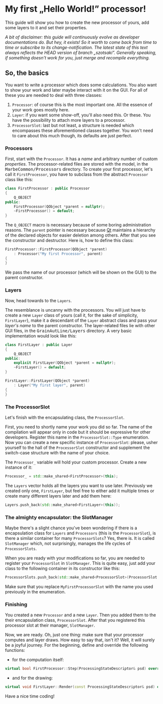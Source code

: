 ---
---
# My first „Hello World!” processor!

This guide will show you how to create the new processor of yours, add some layers to it and set their properties.

*A bit of disclaimer: this guide will continuously evolve as developer documentations do. But hey, it exists! So it worth to come back from time to time or subscribe to its change-notification. The latest state of this text always reflects the HEAD version of branch „szotsaki”. Generally speaking, if something doesn't work for you, just merge and recompile everything.*

## So, the basics
You want to write a processor which does some calculations. You also want to show your work and later maybe interact with it on the GUI. For all of these you are needed to deal with three classes:
1. `Processor`: of course this is the most important one. All the essence of your work goes mostly here.
2. `Layer`: if you want some show-off, you'll also need this. Or these. You have the possibility to attach more layers to a processor.
3. `ProcessorSlot`: last but not least, a structure is needed which encompasses these aforementioned classes together. You won't need to care about this much though, its defaults are just perfect.

### Processors
First, start with the `Processor`. It has a *name* and arbitrary number of custom *properties*. The processor-related files are stored with the model, in the <tt>MarbeCommon/Processors</tt> directory. To create your first processor, let's call it `FirstProcessor`, you have to subclass from the abstract `Processor` class like this:

```c++
class FirstProcessor : public Processor
{
    Q_OBJECT
public:
    FirstProcessor(QObject *parent = nullptr);
    ~FirstProcessor() = default;
}
```

The `Q_OBJECT` macro is necessary because of some boring administration reasons. The `parent` pointer is necessary because [Qt](http://www.qt.io/) maintains a hierarchy of the declared objects for easier deletion among others. After that you see the constructor and destructor. Here is, how to define this class:

```c++
FirstProcessor::FirstProcessor(QObject *parent)
    : Processor("My first Processor", parent)
{
}
```

We pass the name of our processor (which will be shown on the GUI) to the parent constructor.

### Layers
Now, head towards to the `Layers`.

The resemblance is uncanny with the processors. You will just have to create a new `Layer` class of yours (call it, for the sake of simplicity, `FirstLayer`), make it a descendant of the `Layer` abstract class and pass your *layer's name* to the parent constructor. The layer-related files lie with other GUI files, in the <tt>GrainAutLine/Layers</tt> directory. A very basic implementation would look like this:

```c++
class FirstLayer : public Layer
{
    Q_OBJECT
public:
    explicit FirstLayer(QObject *parent = nullptr);
    ~FirstLayer() = default;
}
```

```c++
FirstLayer::FirstLayer(QObject *parent)
    : Layer("My first layer", parent)
{
}
```

### The ProcessorSlot
Let's finish with the encapsulating class, the `ProcessorSlot`.

First, you need to shortly name your work you did so far. The name of the compilation will appear only in code but it should be expressive for other developers. Register this name in the `ProcessorSlot::Type` enumeration. Now you can create a new specific instance of `ProcessorSlot`: please, usher yourself to the hall of the `ProcessorSlot` constructor and supplement the switch-case structure with the name of your choice.

The `Processor_` variable will hold your custom processor. Create a new instance of it:
```c++
Processor_ = std::make_shared<FirstProcessor>(this);
```
The `Layers` vector holds all the layers you want to use later. Previously we created only one, `FirstLayer`, but feel free to either add it multiple times or create many different layers later and add them here:
```c++
Layers.push_back(std::make_shared<FirstLayer>(this));
```

### The almighty encapsulator: the SlotManager
Maybe there's a slight chance you've been wondering if there is a encapsulation class for `Layers` and `Processors` (this is the `ProcessorSlot`), is there a similar container for many `ProcessorSlots`? Yes, there is. It is called `SlotManager` which, not surprisingly, manages the life cycles of `ProcessorSlots`.

When you are ready with your modifications so far, you are needed to register your `ProcessorSlot` in `SlotManager`. This is quite easy, just add your class to the following container in its constructor like this:
```c++
ProcessorSlots.push_back(std::make_shared<ProcessorSlot>(ProcessorSlot::Type::MyFirstProcessorSlot, this));
```
Make sure that you replace `MyFirstProcessorSlot` with the name you used previously in the enumeration.

### Finishing

You created a new  `Processor` and a new `Layer`. Then you added them to the their encapsulation class, `ProcessorSlot`. After that you registered this processor slot at their manager, `SlotManager`.

Now, we are ready. Oh, just one thing: make sure that your processor computes and layer draws. How easy to say that, isn't it? Well, it will surely be a joyful journey. For the beginning, define and override the following functions:
- for the computation itself:
```c++
virtual bool FirstProcessor::Step(ProcessingStateDescriptor& psd) override;
```
- and for the drawing:
```c++
virtual void FirstLayer::Render(const ProcessingStateDescriptor& psd) override;
```

Have a nice time coding!
